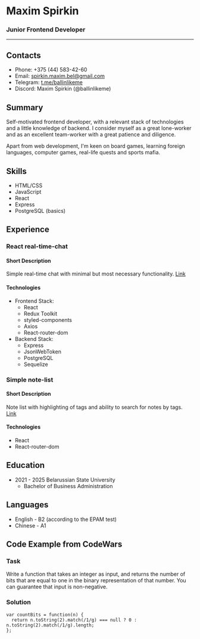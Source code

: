 # Maxim Spirkin
### Junior Frontend Developer

<hr />

## Contacts
* Phone: +375 (44) 583-42-60
* Email: spirkin.maxim.bel@gmail.com
* Telegram: [t.me/ballinlikeme](Link)
* Discord: Maxim Spirkin (@ballinlikeme)

## Summary

Self-motivated frontend developer, with a relevant stack of technologies and a little knowledge of backend. I consider myself as a great lone-worker and as an excellent team-worker with a great patience and diligence. 

Apart from web development, I'm keen on board games, learning foreign languages, computer games, real-life quests and sports mafia.

## Skills

* HTML/CSS
* JavaScript
* React
* Express
* PostgreSQL (basics)

## Experience

### React real-time-chat

#### Short Description
Simple real-time chat with minimal but most necessary functionality. [Link](https://github.com/ballinlikeme/real-time-chat)

#### Technologies
* Frontend Stack:
  + React
  + Redux Toolkit
  + styled-components
  + Axios
  + React-router-dom
* Backend Stack:
  + Express
  + JsonWebToken
  + PostgreSQL
  + Sequelize

### Simple note-list

#### Short Description
Note list with highlighting of tags and ability to search for notes by tags. [Link](https://github.com/ballinlikeme/note-list)

#### Technologies
* React
* React-router-dom

## Education
* 2021 - 2025 Belarussian State University
  + Bachelor of Business Administration

## Languages
* English - B2 (according to the EPAM test)
* Chinese - A1

## Code Example from CodeWars

### Task
Write a function that takes an integer as input, and returns the number of bits that are equal to one in the binary representation of that number. You can guarantee that input is non-negative.

### Solution

```
var countBits = function(n) {
  return n.toString(2).match(/1/g) === null ? 0 : n.toString(2).match(/1/g).length;
};
```

